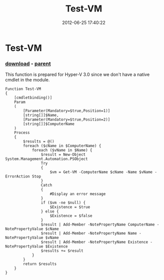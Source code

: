 ﻿---
pid:            3482
poster:         Huajun Gu
title:          Test-VM
date:           2012-06-25 17:40:22
format:         posh
parent:         3481
parent:         3481

---

# Test-VM

### [download](3482.ps1) - [parent](3481.md)

This function is prepared for Hyper-V 3.0 since we don't have a native cmdlet in the module.

```posh
Function Test-VM
{
    [cmdletbinding()]
    Param
    (
        [Parameter(Mandatory=$true,Position=1)]
        [string[]]$Name,
        [Parameter(Mandatory=$true,Position=2)]
        [string[]]$ComputerName
    )
    Process
    {
        $results = @()
        foreach ($cName in $ComputerName) {
            foreach ($vName in $Name) {
                $result = New-Object System.Management.Automation.PSObject
                Try
                {
                    $vm = Get-VM -ComputerName $cName -Name $vName -ErrorAction Stop
                }
                Catch
                {
                    #Display an error message
                }
                if ($vm -ne $null) {
                    $Existence = $true
                } else {
                    $Existence = $false
                }				
                $result | Add-Member -NotePropertyName ComputerName -NotePropertyValue $cName
                $result | Add-Member -NotePropertyName Name -NotePropertyValue $vName
                $result | Add-Member -NotePropertyName Existence -NotePropertyValue $Existence
                $results += $result
            }
        }
        return $results
    }
}
```
